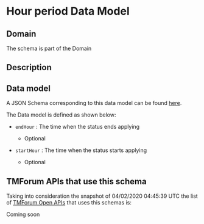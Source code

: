 # Hour period Data Model

## Domain

The  schema is part of the  Domain

## Description



## Data model

A JSON Schema corresponding to this data model can be found
[here](https://github.com/tmforum-rand/schemas/blob/candidates/Common/HourPeriod.schema.json).

The Data model is defined as shown below:
- `endHour` : The time when the status ends applying

  - Optional

- `startHour` : The time when the status starts applying

  - Optional





## TMForum APIs that use this schema

Taking into consideration the snapshot of 04/02/2020 04:45:39 UTC the list of [TMForum Open APIs](https://www.tmforum.org/open-apis/) that uses this schemas is:

Coming soon